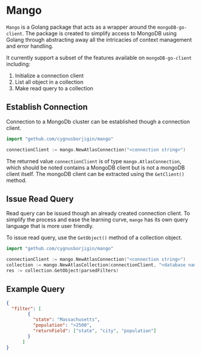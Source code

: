 # Mango

`Mango` is a Golang package that acts as a wrapper around the `mongoDB-go-client`. The package is created to simplify access to MongoDB using Golang through abstracting away all the intricacies of context management and error handling.

It currently support a subset of the features available on `mongoDB-go-client` including:

1. Initialize a connection client
2. List all object in a collection
3. Make read query to a collection

## Establish Connection

Connection to a MongoDb cluster can be established though a connection client.

```go
import "gethub.com/cygnusborjigin/mango"

connectionClient := mango.NewAtlasConnection("<connection string>")
```

The returned value `connectionClient` is of type `mango.AtlasConnection`, which should be noted contains a MongoDB client but is not a mongoDB client itself. The mongoDB client can be extracted using the `GetClient()` method.

## Issue Read Query

Read query can be issued though an already created connection client. To simplify the process and ease the learning curve, `mango` has its own query language that is more user friendly.

To issue read query, use the `GetObject()` method of a collection object.

```go
import "gethub.com/cygnusborjigin/mango"

connectionClient := mango.NewAtlasConnection("<connection string>")
collection := mango.NewAtlasCollection(connectionClient, "<database name>", "<collection name>")
res := collection.GetObject(parsedFilters)
```

## Example Query

```json
{
  "filter": [
        {
          "state": "Massachusetts",
          "population": ">2500",
          "returnField": ["state", "city", "population"]
        }
      ]
}
```
